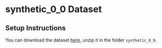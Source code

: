 # synthetic_0_0 Dataset

## Setup Instructions

You can download the dataset [here](https://github.com/litian96/FedProx/tree/master/data/synthetic_0_0/data), unzip it in the folder `synthetic_0_0`.